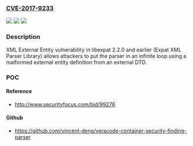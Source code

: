 ### [CVE-2017-9233](https://cve.mitre.org/cgi-bin/cvename.cgi?name=CVE-2017-9233)
![](https://img.shields.io/static/v1?label=Product&message=n%2Fa&color=blue)
![](https://img.shields.io/static/v1?label=Version&message=n%2Fa&color=blue)
![](https://img.shields.io/static/v1?label=Vulnerability&message=n%2Fa&color=brighgreen)

### Description

XML External Entity vulnerability in libexpat 2.2.0 and earlier (Expat XML Parser Library) allows attackers to put the parser in an infinite loop using a malformed external entity definition from an external DTD.

### POC

#### Reference
- http://www.securityfocus.com/bid/99276

#### Github
- https://github.com/vincent-deng/veracode-container-security-finding-parser

